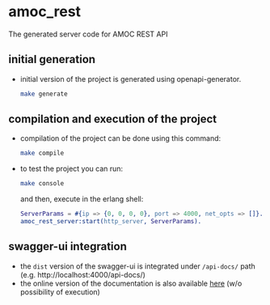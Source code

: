 # amoc_rest
The generated server code for AMOC REST API

## initial generation
* initial version of the project is generated using openapi-generator.

  ```bash
  make generate
  ```

## compilation and execution of the project
* compilation of the project can be done using this command:

  ```bash
  make compile
  ```

* to test the project you can run:

  ```bash
  make console
  ```

  and then, execute in the erlang shell:

  ```erlang
  ServerParams = #{ip => {0, 0, 0, 0}, port => 4000, net_opts => []}.
  amoc_rest_server:start(http_server, ServerParams).
  ```

## swagger-ui integration
* the `dist` version of the swagger-ui is integrated under `/api-docs/` path (e.g. http://localhost:4000/api-docs/)
* the online version of the documentation is also available [here](https://esl.github.io/amoc_rest/?v=7890862) (w/o possibility of execution)
